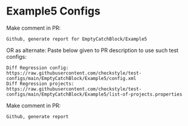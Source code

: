 # Example5 Configs
Make comment in PR:
```
Github, generate report for EmptyCatchBlock/Example5
```
OR as alternate:
Paste below given to PR description to use such test configs:
```
Diff Regression config: https://raw.githubusercontent.com/checkstyle/test-configs/main/EmptyCatchBlock/Example5/config.xml
Diff Regression projects: https://raw.githubusercontent.com/checkstyle/test-configs/main/EmptyCatchBlock/Example5/list-of-projects.properties
```
Make comment in PR:
```
Github, generate report
```
